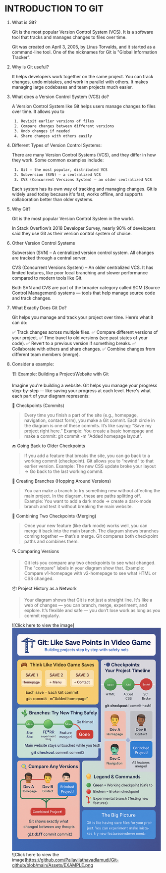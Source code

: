 # INTRODUCTION TO GIT

1. What is Git?
   
    Git is the most popular Version Control System (VCS). It is a software tool that tracks and manages changes to files over time.

    Git was created on April 3, 2005, by Linus Torvalds, and it started as a command-line tool. One of the nicknames for Git is "Global Information Tracker".

2. Why is Git useful?
    
    It helps developers work together on the same project.
    You can track changes, undo mistakes, and work in parallel with others.
    It makes managing large codebases and team projects much easier.

3. What does a Version Control System (VCS) do?
   
    A Version Control System like Git helps users manage changes to files over time. It allows you to

        1. Revisit earlier versions of files
        2. Compare changes between different versions
        3. Undo changes if needed
        4. Share changes with others easily

4. Different Types of Version Control Systems:

    There are many Version Control Systems (VCS), and they differ in how they work. Some common examples include:

        1. Git – the most popular, distributed VCS
        2. Subversion (SVN) – a centralized VCS
        3. CVS (Concurrent Versions System) – an older centralized VCS

    Each system has its own way of tracking and managing changes. Git is widely used today because it's fast, works offline, and supports collaboration better than older systems.

5. Why Git?
    
    Git is the most popular Version Control System in the world.

    In Stack Overflow’s 2018 Developer Survey, nearly 90% of developers said they use Git as their version control  system of choice.

6. Other Version Control Systems
    
    Subversion (SVN) – A centralized version control system. All changes are tracked through a central server.
    
    CVS (Concurrent Versions System) – An older centralized VCS. It has limited features, like poor local branching and slower performance compared to modern tools like Git.
    
    Both SVN and CVS are part of the broader category called SCM (Source Control Management) systems — tools that help manage source code and track changes.

7. What Exactly Does Git Do?
    
    Git helps you manage and track your project over time. Here’s what it can do:

    ✅ Track changes across multiple files.
    ✅ Compare different versions of your project.
    ✅ Time travel to old versions (see past states of your code).
    ✅ Revert to a previous version if something breaks.
    ✅ Collaborate with others and share changes.
    ✅ Combine changes from different team members (merge).


8. Consider a example: 

    🏗️ Example: Building a Project/Website with Git

    Imagine you're building a website. Git helps you manage your progress step-by-step — like saving your progress at each level. Here's what each part of your diagram represents:

    🔘 Checkpoints (Commits)

    > Every time you finish a part of the site (e.g., homepage, navigation, contact form), you make a Git commit.
    > Each circle in the diagram is one of these commits.
    > It’s like saying: “Save my project right here.”
    Example: You create a basic homepage and make a commit: git commit -m "Added homepage layout".

    🔙 Going Back to Older Checkpoints
    
    > If you add a feature that breaks the site, you can go back to a working commit (checkpoint).
    > Git allows you to “rewind” to that earlier version.
    Example: The new CSS update broke your layout → Go back to the last working commit.

    🌿 Creating Branches (Hopping Around Versions)
    
    > You can make a branch to try something new without affecting the main project.
    > In the diagram, these are paths splitting off.
    Example: You want to add a dark mode → create a dark-mode branch and test it without breaking the main website.

    🔀 Combining Two Checkpoints (Merging)
    
    > Once your new feature (like dark mode) works well, you can merge it back into the main branch.
    > The diagram shows branches coming together — that’s a merge.
    > Git compares both checkpoint paths and combines them.

    🔍 Comparing Versions
    
    > Git lets you compare any two checkpoints to see what changed.
    > The "compare" labels in your diagram show that.
    Example: Compare v1-homepage with v2-homepage to see what HTML or CSS changed.  

    📦 Project History as a Network
    
    > Your diagram shows that Git is not just a straight line.
    > It's like a web of changes — you can branch, merge, experiment, and explore.
    > It’s flexible and safe — you don’t lose work as long as you commit regularly.

    ![Click here to view the image]<img src="https://github.com/Pallavilathavadlamudi/Git-github/blob/main/Assets/EXAMPLE.png">
    ![Click here to view the image]<https://github.com/Pallavilathavadlamudi/Git-github/blob/main/Assets/EXAMPLE.png>


